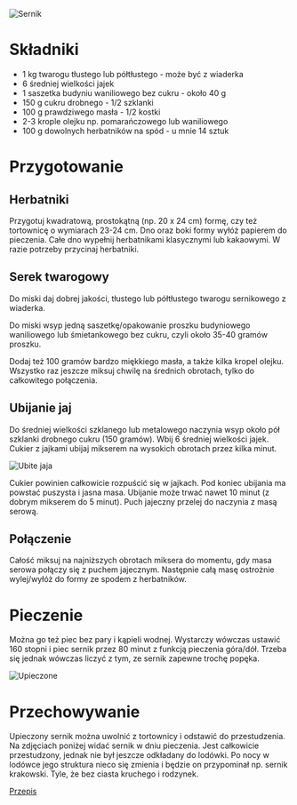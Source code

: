 ![Sernik](https://cdn.aniagotuje.com/pictures/articles/2022/05/28124756-v-1080x1493.jpg)
# Składniki
 - 1 kg twarogu tłustego lub półtłustego - może być z wiaderka
 - 6 średniej wielkości jajek
 - 1 saszetka budyniu waniliowego bez cukru - około 40 g
 - 150 g cukru drobnego - 1/2 szklanki
 - 100 g prawdziwego masła - 1/2 kostki
 - 2-3 krople olejku np. pomarańczowego lub waniliowego
 - 100 g dowolnych herbatników na spód - u mnie 14 sztuk

# Przygotowanie
## Herbatniki

Przygotuj kwadratową, prostokątną (np. 20 x 24 cm) formę, czy też tortownicę o wymiarach 23-24 cm.
Dno oraz boki formy wyłóż papierem do pieczenia.
Całe dno wypełnij herbatnikami klasycznymi lub kakaowymi. W razie potrzeby przycinaj herbatniki.
## Serek twarogowy

 Do miski daj dobrej jakości, tłustego lub półtłustego twarogu sernikowego z wiaderka.

Do miski wsyp jedną saszetkę/opakowanie proszku budyniowego waniliowego lub śmietankowego bez cukru, czyli około 35-40 gramów proszku.

Dodaj też 100 gramów bardzo miękkiego masła, a także kilka kropel olejku. Wszystko raz jeszcze miksuj chwilę na średnich obrotach, tylko do całkowitego połączenia.

## Ubijanie jaj

Do średniej wielkości szklanego lub metalowego naczynia wsyp około pół szklanki drobnego cukru (150 gramów). Wbij 6 średniej wielkości jajek. Cukier z jajkami ubijaj mikserem na wysokich obrotach przez kilka minut.

![Ubite jaja](https://cdn.aniagotuje.com/pictures/articles/2022/05/28124717-v-1080x1374.jpg)

Cukier powinien całkowicie rozpuścić się w jajkach. Pod koniec ubijania ma powstać puszysta i jasna masa. Ubijanie może trwać nawet 10 minut (z dobrym mikserem do 5 minut). Puch jajeczny przelej do naczynia z masą serową.

## Połączenie

Całość miksuj na najniższych obrotach miksera do momentu, gdy masa serowa połączy się z puchem jajecznym. Następnie całą masę ostrożnie wylej/wyłóż do formy ze spodem z herbatników. 

# Pieczenie 

Można go też piec bez pary i kąpieli wodnej. Wystarczy wówczas ustawić 160 stopni i piec sernik przez 80 minut z funkcją pieczenia góra/dół. Trzeba się jednak wówczas liczyć z tym, ze sernik zapewne trochę popęka. 

![Upieczone](https://cdn.aniagotuje.com/pictures/articles/2022/05/28124743-v-1080x1390.jpg)
# Przechowywanie

Upieczony sernik można uwolnić z tortownicy i odstawić do przestudzenia. Na zdjęciach poniżej widać sernik w dniu pieczenia. Jest całkowicie przestudzony, jednak nie był jeszcze odkładany do lodówki. Po nocy w lodówce jego struktura nieco się zmienia i będzie on przypominał np. sernik krakowski. Tyle, że bez ciasta kruchego i rodzynek. 

[Przepis](https://aniagotuje.pl/przepis/sernik-na-herbatnikach)
